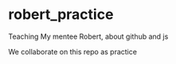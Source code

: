 # robert_practice

Teaching My mentee Robert, about github and js

We collaborate on this repo as practice
